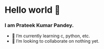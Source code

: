 # Hello world 👋
### I am Prateek Kumar Pandey.
- 🌱 I’m currently learning c, python, etc.
- 👯 I’m looking to collaborate on nothing yet.
